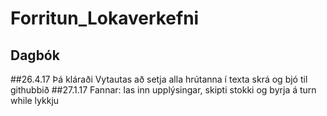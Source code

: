 # Forritun_Lokaverkefni
## Dagbók
##26.4.17
Þá kláraði Vytautas að setja alla hrútanna í texta skrá og bjó til githubbið
##27.1.17
Fannar: las inn upplýsingar, skipti stokki og byrja á turn while lykkju
